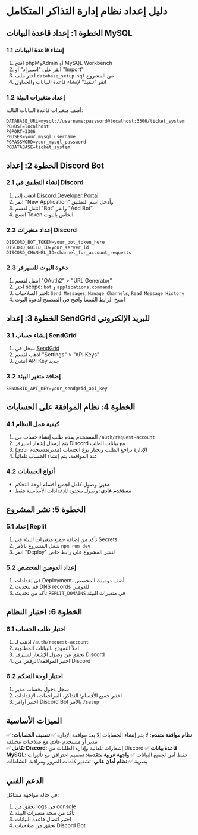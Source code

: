 # دليل إعداد نظام إدارة التذاكر المتكامل

## الخطوة 1: إعداد قاعدة البيانات MySQL

### 1.1 إنشاء قاعدة البيانات
1. افتح phpMyAdmin أو MySQL Workbench
2. انقر على "استيراد" أو "Import" 
3. اختر ملف `database_setup.sql` من المشروع
4. انقر "تنفيذ" لإنشاء قاعدة البيانات والجداول

### 1.2 إعداد متغيرات البيئة
أضف متغيرات قاعدة البيانات التالية:
```
DATABASE_URL=mysql://username:password@localhost:3306/ticket_system
PGHOST=localhost
PGPORT=3306
PGUSER=your_mysql_username
PGPASSWORD=your_mysql_password
PGDATABASE=ticket_system
```

## الخطوة 2: إعداد Discord Bot

### 2.1 إنشاء التطبيق في Discord
1. اذهب إلى [Discord Developer Portal](https://discord.com/developers/applications)
2. انقر "New Application" وأدخل اسم التطبيق
3. انتقل لقسم "Bot" وانقر "Add Bot"
4. انسخ Token الخاص بالبوت

### 2.2 إعداد متغيرات Discord
```
DISCORD_BOT_TOKEN=your_bot_token_here
DISCORD_GUILD_ID=your_server_id
DISCORD_CHANNEL_ID=channel_for_account_requests
```

### 2.3 دعوة البوت للسيرفر
1. انتقل لقسم "OAuth2" > "URL Generator"
2. اختر scope: `bot` و `applications.commands`
3. اختر الصلاحيات: `Send Messages`, `Manage Channels`, `Read Message History`
4. انسخ الرابط المُنشأ وافتح في المتصفح لدعوة البوت

## الخطوة 3: إعداد SendGrid للبريد الإلكتروني

### 3.1 إنشاء حساب SendGrid
1. سجل في [SendGrid](https://sendgrid.com)
2. اذهب لقسم "Settings" > "API Keys"
3. أنشئ API Key جديد

### 3.2 إضافة متغير البيئة
```
SENDGRID_API_KEY=your_sendgrid_api_key
```

## الخطوة 4: نظام الموافقة على الحسابات

### 4.1 كيفية عمل النظام
1. المستخدم يقدم طلب إنشاء حساب من `/auth/request-account`
2. يتم إرسال إشعار لسيرفر Discord مع بيانات الطلب
3. الإدارة تراجع الطلب وتختار نوع الحساب (مدير/مستخدم عادي)
4. عند الموافقة، يتم إنشاء الحساب تلقائياً

### 4.2 أنواع الحسابات
- **مدير**: وصول كامل لجميع أقسام لوحة التحكم
- **مستخدم عادي**: وصول محدود للإعدادات الأساسية فقط

## الخطوة 5: نشر المشروع

### 5.1 إعداد Replit
1. تأكد من إضافة جميع متغيرات البيئة في Secrets
2. شغل المشروع بالأمر `npm run dev`
3. انقر "Deploy" لنشر المشروع على رابط خاص

### 5.2 إعداد الدومين المخصص
1. في إعدادات Deployment، أضف دومينك المخصص
2. قم بتحديث DNS records للدومين
3. تأكد من تحديث `REPLIT_DOMAINS` في متغيرات البيئة

## الخطوة 6: اختبار النظام

### 6.1 اختبار طلب الحساب
1. اذهب لـ `/auth/request-account`
2. املأ النموذج بالبيانات المطلوبة
3. تحقق من وصول الإشعار لسيرفر Discord
4. اختبر الموافقة/الرفض من Discord

### 6.2 اختبار لوحة التحكم
1. سجل دخول بحساب مدير
2. اختبر جميع الأقسام: التذاكر، المراجعات، الإعدادات
3. اختبر أوامر Discord Bot بالأمر `/setup`

## الميزات الأساسية

✅ **نظام موافقة متقدم**: لا يتم إنشاء الحسابات إلا بعد موافقة الإدارة
✅ **تصنيف الحسابات**: مدير أو مستخدم عادي مع صلاحيات مختلفة  
✅ **تكامل Discord**: إشعارات تلقائية وإدارة الطلبات من Discord
✅ **قاعدة بيانات MySQL**: حفظ آمن لجميع البيانات
✅ **واجهة عربية متقدمة**: تصميم احترافي مع تأثيرات بصرية
✅ **نظام أمان عالي**: تشفير كلمات المرور ومراقبة النشاطات

## الدعم الفني

في حالة مواجهة مشاكل:
1. تحقق من logs في console
2. تأكد من صحة متغيرات البيئة
3. اختبر اتصال قاعدة البيانات
4. تحقق من صلاحيات Discord Bot